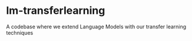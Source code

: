 # lm-transferlearning
A codebase where we extend Language Models with our transfer learning techniques
